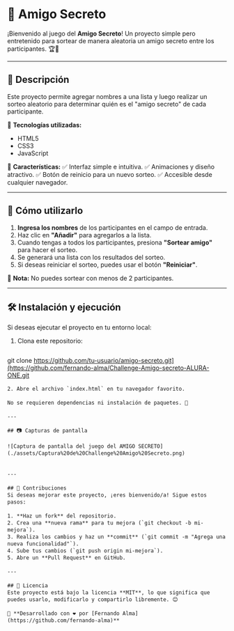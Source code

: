 # 🎉 Amigo Secreto

¡Bienvenido al juego del **Amigo Secreto**! Un proyecto simple pero entretenido para sortear de manera aleatoria un amigo secreto entre los participantes. 🏆🎁

---

## 📌 Descripción
Este proyecto permite agregar nombres a una lista y luego realizar un sorteo aleatorio para determinar quién es el "amigo secreto" de cada participante. 

🔹 **Tecnologías utilizadas:**
- HTML5
- CSS3
- JavaScript

🔹 **Características:**
✅ Interfaz simple e intuitiva.
✅ Animaciones y diseño atractivo.
✅ Botón de reinicio para un nuevo sorteo.
✅ Accesible desde cualquier navegador.

---

## 🚀 Cómo utilizarlo
1. **Ingresa los nombres** de los participantes en el campo de entrada.
2. Haz clic en **"Añadir"** para agregarlos a la lista.
3. Cuando tengas a todos los participantes, presiona **"Sortear amigo"** para hacer el sorteo.
4. Se generará una lista con los resultados del sorteo.
5. Si deseas reiniciar el sorteo, puedes usar el botón **"Reiniciar"**.

📌 **Nota:** No puedes sortear con menos de 2 participantes.

---

## 🛠️ Instalación y ejecución
Si deseas ejecutar el proyecto en tu entorno local:

1. Clona este repositorio:
   ```sh
  git clone https://github.com/tu-usuario/amigo-secreto.git](https://github.com/fernando-alma/Challenge-Amigo-secreto-ALURA-ONE.git
   ```
2. Abre el archivo `index.html` en tu navegador favorito.

No se requieren dependencias ni instalación de paquetes. 🚀

---

## 📷 Capturas de pantalla

![Captura de pantalla del juego del AMIGO SECRETO](./assets/Captura%20de%20Challenge%20Amigo%20Secreto.png)


---

## 🤝 Contribuciones
Si deseas mejorar este proyecto, ¡eres bienvenido/a! Sigue estos pasos:

1. **Haz un fork** del repositorio.
2. Crea una **nueva rama** para tu mejora (`git checkout -b mi-mejora`).
3. Realiza los cambios y haz un **commit** (`git commit -m "Agrega una nueva funcionalidad"`).
4. Sube tus cambios (`git push origin mi-mejora`).
5. Abre un **Pull Request** en GitHub.

---

## 📄 Licencia
Este proyecto está bajo la licencia **MIT**, lo que significa que puedes usarlo, modificarlo y compartirlo libremente. 😊

📌 **Desarrollado con ❤️ por [Fernando Alma](https://github.com/fernando-alma)**
